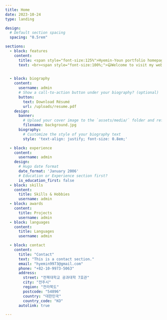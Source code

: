 ```yaml
---
title: Home
date: 2023-10-24
type: landing

design:
  # Default section spacing
  spacing: "0.5rem"

sections:
  - block: features
    content:
      title: <span style="font-size:125%">Hyemin-Youn portfolio homepage</span>
      text: <br><span style="font-size:100%;">😃Welcome to visit my website. Feel free to browse. Contact me by email hyemin9973@gmail.com Contact me by phone 010 - 9973 -5063 </span>

        
  - block: biography
    content:
      username: admin
      # Show a call-to-action button under your biography? (optional)
      button:
        text: Download Résumé
        url: /uploads/resume.pdf
    design:
      banner:
        # Upload your cover image to the `assets/media/` folder and reference it here
        filename: background.jpg
      biography:
        # Customize the style of your biography text
        style: 'text-align: justify; font-size: 0.8em;'

  - block: experience
    content:
      username: admin
    design:
      # Hugo date format
      date_format: 'January 2006'
      # Education or Experience section first?
      is_education_first: false
  - block: skills
    content:
      title: Skills & Hobbies
      username: admin
  - block: awards
    content:
      title: Projects
      username: admin
  - block: languages
    content:
      title: Languages
      username: admin

  - block: contact
    content:
      title: "Contact"
      text: "This is a contact section."
      email: "hyemin9973@gmail.com"
      phone: "+82-10-9973-5063"
      address:
        street: "전북대학교 공과대학 7호관"
        city: "전주시"
        region: "전라북도"
        postcode: "54896"
        country: "대한민국"
        country_code: "KO"
      autolink: true

---
```

